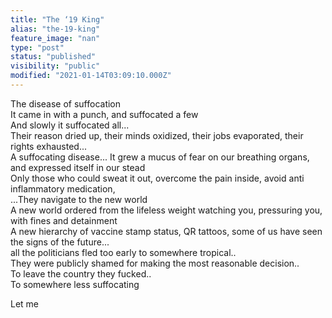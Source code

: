 ```yaml
---
title: "The ‘19 King"
alias: "the-19-king"
feature_image: "nan"
type: "post"
status: "published"
visibility: "public"
modified: "2021-01-14T03:09:10.000Z"
---
```


<p>The disease of suffocation<br>It came in with a punch, and suffocated a few<br>And slowly it suffocated all...<br>Their reason dried up, their minds oxidized, their jobs evaporated, their rights exhausted...<br>A suffocating disease... It grew a mucus of fear on our breathing organs, and expressed itself in our stead<br>Only those who could sweat it out, overcome the pain inside, avoid anti inflammatory medication,<br>...They navigate to the new world<br>A new world ordered from the lifeless weight watching you, pressuring you, with fines and detainment<br>A new hierarchy of vaccine stamp status, QR tattoos, some of us have seen the signs of the future...<br>all the politicians fled too early to somewhere tropical..<br>They were publicly shamed for making the most reasonable decision..<br>To leave the country they fucked..<br>To somewhere less suffocating</p><p>Let me</p>
